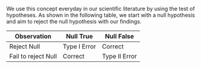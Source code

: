 We use this concept everyday in our scientific literature by using the test of hypotheses. As shown in the following table, we start with a null hypothesis and aim to reject the null hypothesis with our findings. 

| Observation | Null True | Null False          |
|-------------|-----------|---------------------|
| Reject Null | Type I Error | Correct    |
| Fail to reject Null | Correct | Type II Error |